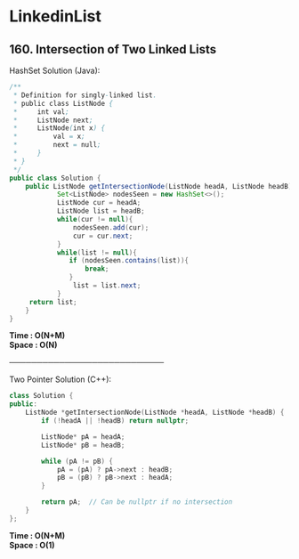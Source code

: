 # LinkedinList

## 160. Intersection of Two Linked Lists
HashSet Solution (Java):
```java
/**
 * Definition for singly-linked list.
 * public class ListNode {
 *     int val;
 *     ListNode next;
 *     ListNode(int x) {
 *         val = x;
 *         next = null;
 *     }
 * }
 */
public class Solution {
    public ListNode getIntersectionNode(ListNode headA, ListNode headB) {
            Set<ListNode> nodesSeen = new HashSet<>();
            ListNode cur = headA;
            ListNode list = headB;
            while(cur != null){
                nodesSeen.add(cur);
                cur = cur.next;
            }
            while(list != null){
               if (nodesSeen.contains(list)){
                   break;
               }
                list = list.next;
            }
     return list;
    }
}
```
**Time : O(N+M)**     
**Space : O(N)**

────────────────────────────

Two Pointer Solution (C++):
```c++
class Solution {
public:
    ListNode *getIntersectionNode(ListNode *headA, ListNode *headB) {
        if (!headA || !headB) return nullptr;

        ListNode* pA = headA;
        ListNode* pB = headB;

        while (pA != pB) {
            pA = (pA) ? pA->next : headB;
            pB = (pB) ? pB->next : headA;
        }

        return pA;  // Can be nullptr if no intersection
    }
};
```
**Time : O(N+M)**     
**Space : O(1)**
